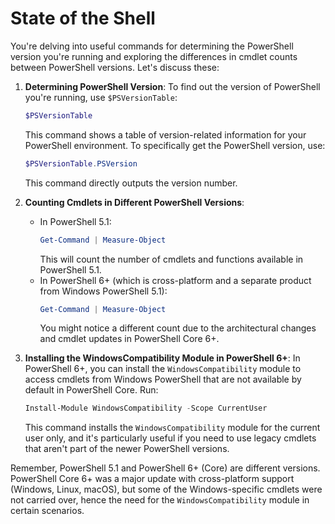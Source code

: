 # State of the Shell

You're delving into useful commands for determining the PowerShell version you're running and exploring the differences in cmdlet counts between PowerShell versions. Let's discuss these:

1. **Determining PowerShell Version**:
   To find out the version of PowerShell you're running, use `$PSVersionTable`:

   ```powershell
   $PSVersionTable
   ```

   This command shows a table of version-related information for your PowerShell environment. To specifically get the PowerShell version, use:

   ```powershell
   $PSVersionTable.PSVersion
   ```

   This command directly outputs the version number.

2. **Counting Cmdlets in Different PowerShell Versions**:
   - In PowerShell 5.1:
     ```powershell
     Get-Command | Measure-Object
     ```
     This will count the number of cmdlets and functions available in PowerShell 5.1.
   - In PowerShell 6+ (which is cross-platform and a separate product from Windows PowerShell 5.1):
     ```powershell
     Get-Command | Measure-Object
     ```
     You might notice a different count due to the architectural changes and cmdlet updates in PowerShell Core 6+.

3. **Installing the WindowsCompatibility Module in PowerShell 6+**:
   In PowerShell 6+, you can install the `WindowsCompatibility` module to access cmdlets from Windows PowerShell that are not available by default in PowerShell Core. Run:

   ```powershell
   Install-Module WindowsCompatibility -Scope CurrentUser
   ```

   This command installs the `WindowsCompatibility` module for the current user only, and it's particularly useful if you need to use legacy cmdlets that aren't part of the newer PowerShell versions.

Remember, PowerShell 5.1 and PowerShell 6+ (Core) are different versions. PowerShell Core 6+ was a major update with cross-platform support (Windows, Linux, macOS), but some of the Windows-specific cmdlets were not carried over, hence the need for the `WindowsCompatibility` module in certain scenarios.